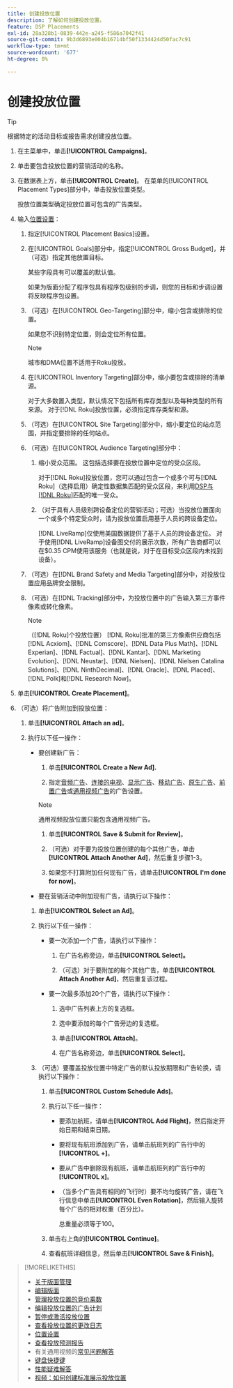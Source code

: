 ```yaml
---
title: 创建投放位置
description: 了解如何创建投放位置。
feature: DSP Placements
exl-id: 28a328b1-0839-442e-a245-f586a7042f41
source-git-commit: 9b3d6893e004b16714bf50f1334424d50fac7c91
workflow-type: tm+mt
source-wordcount: '677'
ht-degree: 0%

---
```


# 创建投放位置

>[!TIP]
>
>根据特定的活动目标或报告需求创建投放位置。

1. 在主菜单中，单击&#x200B;**[!UICONTROL Campaigns]**。

1. 单击要包含投放位置的营销活动的名称。

1. 在数据表上方，单击&#x200B;**[!UICONTROL Create]**。 在菜单的[!UICONTROL Placement Types]部分中，单击投放位置类型。

   投放位置类型确定投放位置可包含的广告类型。

1. 输入[位置设置](placement-settings.md)：

   1. 指定[!UICONTROL Placement Basics]设置。

   1. 在[!UICONTROL Goals]部分中，指定[!UICONTROL Gross Budget]，并（可选）指定其他放置目标。

      某些字段具有可以覆盖的默认值。

      如果为版面分配了程序包具有程序包级别的步调，则您的目标和步调设置将反映程序包设置。

   1. （可选）在[!UICONTROL Geo-Targeting]部分中，缩小包含或排除的位置。

      如果您不识别特定位置，则会定位所有位置。

      >[!NOTE]
      >
      >城市和DMA位置不适用于Roku投放。

   1. 在[!UICONTROL Inventory Targeting]部分中，缩小要包含或排除的清单源。

      对于大多数置入类型，默认情况下包括所有库存类型以及每种类型的所有来源。 对于[!DNL Roku]投放位置，必须指定库存类型和源。

   1. （可选）在[!UICONTROL Site Targeting]部分中，缩小要定位的站点范围，并指定要排除的任何站点。

   1. （可选）在[!UICONTROL Audience Targeting]部分中：

      1. 缩小受众范围。 这包括选择要在投放位置中定位的受众区段。

         对于[!DNL Roku]投放位置，您可以通过包含一个或多个可与[!DNL Roku]（选择启用）确定性数据集匹配的受众区段，来利用[DSP与 [!DNL Roku]](/help/dsp/inventory/roku-inventory.md)匹配的唯一受众。

      1. （对于具有人员级别跨设备定位的营销活动；可选）当投放位置面向一个或多个特定受众时，请为投放位置启用基于人员的跨设备定位。

         [!DNL LiveRamp]仅使用美国数据提供了基于人员的跨设备定位。 对于使用[!DNL LiveRamp]设备图交付的展示次数，所有广告商都可以在$0.35 CPM使用该服务（也就是说，对于在目标受众区段内未找到设备）。

   1. （可选）在[!DNL Brand Safety and Media Targeting]部分中，对投放位置应用品牌安全限制。

   1. （可选）在[!DNL Tracking]部分中，为投放位置中的广告输入第三方事件像素或转化像素。

      >[!NOTE]
      >
      >（[!DNL Roku]个投放位置） [!DNL Roku]批准的第三方像素供应商包括[!DNL Acxiom]、[!DNL Comscore]、[!DNL Data Plus Math]、[!DNL Experian]、[!DNL Factual]、[!DNL Kantar]、[!DNL Marketing Evolution]、[!DNL Neustar]、[!DNL Nielsen]、[!DNL Nielsen Catalina Solutions]、[!DNL NinthDecimal]、[!DNL Oracle]、[!DNL Placed]、[!DNL Polk]和[!DNL Research Now]。

1. 单击&#x200B;**[!UICONTROL Create Placement]**。

1. （可选）将广告附加到投放位置：

   1. 单击&#x200B;**[!UICONTROL Attach an ad]**。

   1. 执行以下任一操作：

      * 要创建新广告：

         1. 单击&#x200B;**[!UICONTROL Create a New Ad].**

         1. 指定[音频广告](/help/dsp/campaign-management/ads/ad-settings-audio.md)、[连接的电视](/help/dsp/campaign-management/ads/ad-settings-connected-tv.md)、[显示广告](/help/dsp/campaign-management/ads/ad-settings-display.md)、[移动广告](/help/dsp/campaign-management/ads/ad-settings-mobile.md)、[原生广告](/help/dsp/campaign-management/ads/ad-settings-native.md)、[前置广告](/help/dsp/campaign-management/ads/ad-settings-pre-roll.md)或[通用视频广告](/help/dsp/campaign-management/ads/ad-settings-universal-video.md)的广告设置。

        >[!NOTE]
        >
        >通用视频投放位置只能包含通用视频广告。

         1. 单击&#x200B;**[!UICONTROL Save & Submit for Review]**。

         1. （可选）对于要为投放位置创建的每个其他广告，单击&#x200B;**[!UICONTROL Attach Another Ad]**，然后重复步骤1-3。

         1. 如果您不打算附加任何现有广告，请单击&#x200B;**[!UICONTROL I'm done for now]**。

      * 要在营销活动中附加现有广告，请执行以下操作：

      1. 单击&#x200B;**[!UICONTROL Select an Ad]**。

      1. 执行以下任一操作：

         * 要一次添加一个广告，请执行以下操作：

            1. 在广告名称旁边，单击&#x200B;**[!UICONTROL Select]。**

            1. （可选）对于要附加的每个其他广告，单击&#x200B;**[!UICONTROL Attach Another Ad]**，然后重复该过程。

         * 要一次最多添加20个广告，请执行以下操作：

            1. 选中广告列表上方的复选框。

            1. 选中要添加的每个广告旁边的复选框。

            1. 单击&#x200B;**[!UICONTROL Attach]**。

            1. 在广告名称旁边，单击&#x200B;**[!UICONTROL Select]**。

      1. （可选）要覆盖投放位置中特定广告的默认投放期限和广告轮换，请执行以下操作：

         1. 单击&#x200B;**[!UICONTROL Custom Schedule Ads]**。

         1. 执行以下任一操作：

            * 要添加航班，请单击&#x200B;**[!UICONTROL Add Flight]**，然后指定开始日期和结束日期。

            * 要将现有航班添加到广告，请单击航班列的广告行中的&#x200B;**[!UICONTROL +]**。

            * 要从广告中删除现有航班，请单击航班列的广告行中的&#x200B;**[!UICONTROL x]**。

            * （当多个广告具有相同的飞行时）要不均匀旋转广告，请在飞行信息中单击&#x200B;**[!UICONTROL Even Rotation]**，然后输入旋转每个广告的相对权重（百分比）。

              总重量必须等于100。

         1. 单击右上角的&#x200B;**[!UICONTROL Continue]**。

         1. 查看航班详细信息，然后单击&#x200B;**[!UICONTROL Save & Finish]**。

>[!MORELIKETHIS]
>
>* [关于版面管理](placement-about.md)
>* [编辑版面](placement-edit.md)
>* [管理投放位置的竞价乘数](placement-manage-bid-multipliers.md)
>* [编辑投放位置的广告计划](placement-edit-ad-schedule.md)
>* [暂停或激活投放位置](placement-pause-activate.md)
>* [查看投放位置的更改日志](placement-change-log.md)
>* [位置设置](placement-settings.md)
>* [查看投放预测报告](/help/dsp/campaign-management/reports/placement-forecast.md)
>* 有关通用视频的[常见问题解答](/help/dsp/campaign-management/faq-universal-video.md)
>* [键盘快捷键](/help/dsp/campaign-management/reports/keyboard-shortcuts.md)
>* [性能疑难解答](/help/dsp/optimization/troubleshooting-performance.md)
>* [视频：如何创建标准展示投放位置](https://video.tv.adobe.com/v/344997?captions=chi_hans)
